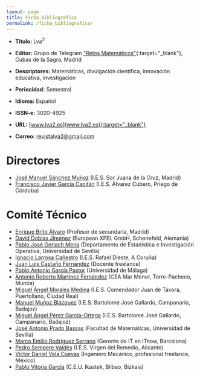 ```yaml
---
layout: page
title: Ficha Bibliográfica
permalink: /ficha_bibliografica/
---
```


* **Título:** Lva<sup>2</sup>

* **Editor:** Grupo de Telegram ["Retos Matemáticos"](https://t.me/Retos_Matematicos){:target="_blank"}, Cubas de la Sagra, Madrid

* **Descriptores:** Matemáticas, divulgación científica, innovación educativa, investigación

* **Periocidad:** Semestral

* **Idioma:** Español

* **ISSN-e:** 3020-4925

* **URL:** [www.lva2.es](www.lva2.es){:target="_blank"}
  
* **Correo:** [revistalva2@gmail.com](mailto:revistalva2@gmail.com)

# Directores

- [José Manuel Sánchez Muñoz](mailto:jose.sm@educa.madrid.org) (I.E.S. Sor Juana de la Cruz, Madrid)
- [Francisco Javier García Capitán](mailto:garciacapitan@gmail.com) (I.E.S. Álvarez Cubero, Priego de Córdoba)

# Comité Técnico

- [Enrique Brito Álvaro](mailto:enrique@brito.es) (Profesor de secundaria, Madrid)
- [David Doblas Jiménez](mailto:david.doblas-jimenez@xfel.eu) (European XFEL GmbH, Schenefeld, Alemania)
- [Pablo José Gerlach Mena](mailto:gerlach@us.es) (Departamento de Estadística e Investigación Operativa, Universidad de Sevilla)
- [Ignacio Larrosa Cañestro](mailto:ilarrosa@mundo-r.com) (I.E.S. Rafael Dieste, A Coruña)
- [Juan Luis Castaño Fernández](mailto:juanlcast@gmail.com) (Docente freelance)
- [Pablo Antonio García Pastor](mailto:iraze.pgp@gmail.com) (Universidad de Málaga)
- [Antonio Roberto Martínez Fernández](mailto:antoniorobert.martinez@murciaeduca.es) (CEA Mar Menor, Torre-Pacheco, Murcia)
- [Miguel Ángel Morales Medina](mailto:gaussianos@gmail.com) (I.E.S. Comendador Juan de Távora, Puertollano, Ciudad Real)
- [Manuel Muñoz Blázquez](mailto:mmunozb04@educarex.es) (I.E.S. Bartolomé José Gallardo, Campanario, Badajoz)
- [Miguel Ángel Pérez García-Ortega](mailto:mianpgo@gmail.com) (I.E.S. Bartolomé José Gallardo, Campanario, Badajoz)
- [José Antonio Prado Bassas](mailto:bassas@us.es) (Facultad de Matemáticas, Universidad de Sevilla)
- [Marco Emilio Rodríguez Serrano](mailto:mrodrise@gmail.com) (Gerente de IT en ITnow, Barcelona)
- [Pedro Sempere Valdés](mailto:pedrosemperevaldes@gmail.com) (I.E.S. Virgen del Remedio, Alicante)
- [Víctor Daniel Vela Cuevas](mailto:victor.vela@krutt.org) (Ingeniero Mecánico, profesional freelance, México)
- [Pablo Vitoria García](mailto:pvitoria@gmail.com) (C.E.U. Ikastek, Bilbao, Bizkaia)

